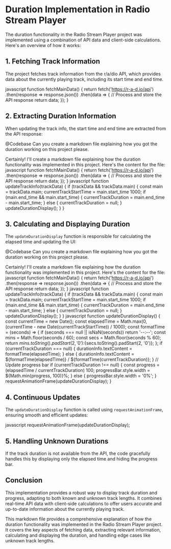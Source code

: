 # Duration Implementation in Radio Stream Player

The duration functionality in the Radio Stream Player project was implemented using a combination of API data and client-side calculations. Here's an overview of how it works:

## 1. Fetching Track Information

The project fetches track information from the r/a/dio API, which provides data about the currently playing track, including its start time and end time.

javascript
function fetchMainData() {
return fetch('https://r-a-d.io/api')
.then(response => response.json())
.then(data => {
// Process and store the API response
return data;
});
}

## 2. Extracting Duration Information

When updating the track info, the start time and end time are extracted from the API response:

@Codebase Can you create a markdown file explaining how you got the duration working on this project please. 

Certainly! I'll create a markdown file explaining how the duration functionality was implemented in this project. Here's the content for the file:
javascript
function fetchMainData() {
return fetch('https://r-a-d.io/api')
.then(response => response.json())
.then(data => {
// Process and store the API response
return data;
});
}
javascript
function updateTrackInfo(trackData) {
if (trackData && trackData.main) {
const main = trackData.main;
currentTrackStartTime = main.start_time 1000;
if (main.end_time && main.start_time) {
currentTrackDuration = main.end_time - main.start_time;
} else {
currentTrackDuration = null;
}
updateDurationDisplay();
}
}

## 3. Calculating and Displaying Duration

The `updateDurationDisplay` function is responsible for calculating the elapsed time and updating the UI:

@Codebase Can you create a markdown file explaining how you got the duration working on this project please. 

Certainly! I'll create a markdown file explaining how the duration functionality was implemented in this project. Here's the content for the file:
javascript
function fetchMainData() {
return fetch('https://r-a-d.io/api')
.then(response => response.json())
.then(data => {
// Process and store the API response
return data;
});
}
javascript
function updateTrackInfo(trackData) {
if (trackData && trackData.main) {
const main = trackData.main;
currentTrackStartTime = main.start_time 1000;
if (main.end_time && main.start_time) {
currentTrackDuration = main.end_time - main.start_time;
} else {
currentTrackDuration = null;
}
updateDurationDisplay();
}
}
javascript
function updateDurationDisplay() {
const currentTime = new Date();
const elapsedTime = Math.max(0, (currentTime - new Date(currentTrackStartTime)) / 1000);
const formatTime = (seconds) => {
if (seconds === null || isNaN(seconds)) return '--:--';
const mins = Math.floor(seconds / 60);
const secs = Math.floor(seconds % 60);
return ${mins.toString().padStart(2, '0')}:${secs.toString().padStart(2, '0')};
};
if (currentTrackDuration === null) {
durationInfo.textContent = formatTime(elapsedTime);
} else {
durationInfo.textContent = ${formatTime(elapsedTime)} / ${formatTime(currentTrackDuration)};
}
// Update progress bar
if (currentTrackDuration !== null) {
const progress = (elapsedTime / currentTrackDuration) 100;
progressBar.style.width = ${Math.min(progress, 100)}%;
} else {
progressBar.style.width = '0%';
}
requestAnimationFrame(updateDurationDisplay);
}

## 4. Continuous Updates

The `updateDurationDisplay` function is called using `requestAnimationFrame`, ensuring smooth and efficient updates:

javascript
requestAnimationFrame(updateDurationDisplay);

## 5. Handling Unknown Durations

If the track duration is not available from the API, the code gracefully handles this by displaying only the elapsed time and hiding the progress bar.

## Conclusion

This implementation provides a robust way to display track duration and progress, adapting to both known and unknown track lengths. It combines real-time API data with client-side calculations to offer users accurate and up-to-date information about the currently playing track.

This markdown file provides a comprehensive explanation of how the duration functionality was implemented in the Radio Stream Player project. It covers the key aspects of fetching data, extracting relevant information, calculating and displaying the duration, and handling edge cases like unknown track lengths.